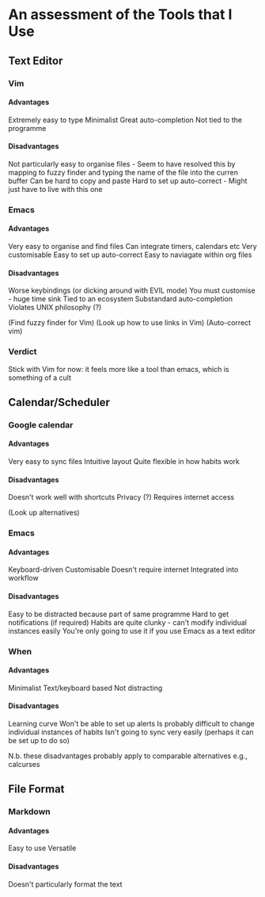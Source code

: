 # An assessment of the Tools that I Use

## Text Editor

### Vim

#### Advantages 

Extremely easy to type
Minimalist
Great auto-completion
Not tied to the programme

#### Disadvantages

Not particularly easy to organise files - Seem to have resolved this by mapping <C-p> to fuzzy finder and typing the name of the file into the curren buffer
Can be hard to copy and paste
Hard to set up auto-correct - Might just have to live with this one

### Emacs

#### Advantages 

Very easy to organise and find files
Can integrate timers, calendars etc
Very customisable
Easy to set up auto-correct
Easy to naviagate within org files

#### Disadvantages

Worse keybindings (or dicking around with EVIL mode)
You must customise - huge time sink
Tied to an ecosystem
Substandard auto-completion
Violates UNIX philosophy (?)

(Find fuzzy finder for Vim)
(Look up how to use links in Vim)
(Auto-correct vim) 

### Verdict

Stick with Vim for now: it feels more like a tool than emacs, which is something of a cult

## Calendar/Scheduler

### Google calendar

#### Advantages 

Very easy to sync files
Intuitive layout
Quite flexible in how habits work

#### Disadvantages

Doesn't work well with shortcuts
Privacy (?)
Requires internet access

(Look up alternatives)

### Emacs

#### Advantages 

Keyboard-driven
Customisable
Doesn't require internet
Integrated into workflow

#### Disadvantages

Easy to be distracted because part of same programme 
Hard to get notifications (if required)
Habits are quite clunky - can't modify individual instances easily
You're only going to use it if you use Emacs as a text editor

### When

#### Advantages 

Minimalist
Text/keyboard based
Not distracting

#### Disadvantages

Learning curve
Won't be able to set up alerts
Is probably difficult to change individual instances of habits
Isn't going to sync very easily (perhaps it can be set up to do so)

N.b. these disadvantages probably apply to comparable alternatives e.g., calcurses

## File Format

### Markdown

#### Advantages 

Easy to use
Versatile

#### Disadvantages

Doesn't  particularly  format the text
